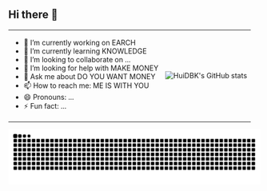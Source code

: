 ## Hi there 👋

<table border=0>

  <tr>
       <td>
         <ul>
      <li> 🔭 I’m currently working on EARCH </li>
      <li> 🌱 I’m currently learning KNOWLEDGE</li>
      <li> 👯 I’m looking to collaborate on ...</li>
      <li> 🤔 I’m looking for help with MAKE MONEY</li>
      <li> 💬 Ask me about DO YOU WANT MONEY</li>
      <li> 📫 How to reach me: ME IS WITH YOU</li>
      <li> 😄 Pronouns: ...</li>
      <li> ⚡ Fun fact: ...</li>
           </ul>
   </td>
    <td><img src="https://github-readme-stats.vercel.app/api?username=zhenfang0215&show_icons=true&count_private=true&theme=vue-light&hide_border=true" alt="HuiDBK's GitHub stats" style="zoom:100%;" align="left"/></td>
  </tr>
</table>


![zhenfang's github activity graph](https://raw.githubusercontent.com/zhenfang0215/zhenfang0215/output/github-contribution-grid-snake.svg)
